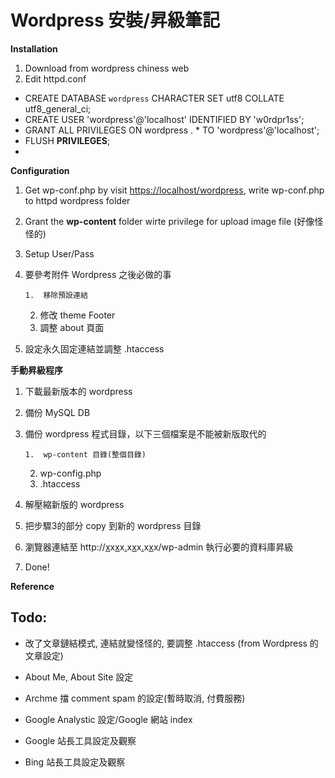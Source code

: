 # Wordpress 安裝/昇級筆記

**Installation**

1.  Download from wordpress chiness web
2.  Edit httpd.conf

*   CREATE DATABASE `wordpress` CHARACTER SET utf8 COLLATE utf8_general_ci;
*   CREATE USER 'wordpress'@'localhost' IDENTIFIED BY 'w0rdpr1ss';
*   GRANT ALL PRIVILEGES ON wordpress . * TO 'wordpress'@'localhost';
*   FLUSH **PRIVILEGES**;
*

**Configuration**

1.  Get wp-conf.php by visit [](https://localhost/wordpress)[https://localhost/wordpress](https://localhost/wordpress), write wp-conf.php to httpd wordpress folder
2.  Grant the **wp-content** folder wirte privilege for upload image file (好像怪怪的)
3.  Setup User/Pass
4.  要參考附件 Wordpress 之後必做的事

        1.  移除預設連結
    2.  修改 theme Footer
    3.  調整 about 頁面

5.  設定永久固定連結並調整 .htaccess

**手動昇級程序**

1.  下載最新版本的 wordpress
2.  備份 MySQL DB
3.  備份 wordpress 程式目錄，以下三個檔案是不能被新版取代的

        1.  wp-content 目錄(整個目錄)
    2.  wp-config.php
    3.  .htaccess

4.  解壓縮新版的 wordpress
5.  把步驟3的部分 copy 到新的 wordpress 目錄
6.  瀏覽器連結至 [](http://xxxx.xxx.xxx/wp-admin)http://[x](http://wordpress/wp-admin)x[x](http://xx/wp-admin)x[.](http://xxxx/wp-admin)x[x](http://xxxx.x/wp-admin)x[.](http://xxxx.xxx/wp-admin)x[x](http://xxxx.xxx.x/wp-admin)x/wp-admin 執行必要的資料庫昇級
7.  Done!

**Reference**

## Todo:

*   改了文章鏈結模式, 連結就變怪怪的,  要調整 .htaccess (from Wordpress 的文章設定)
*   About Me, About Site 設定
*   Archme 擋 comment spam 的設定(暫時取消, 付費服務)
*   Google Analystic 設定/Google 網站 index
*   Google 站長工具設定及觀察

*   Bing 站長工具設定及觀察